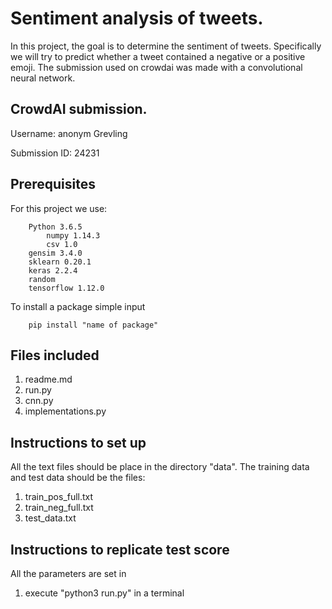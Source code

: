 # Sentiment analysis of tweets.
In this project, the goal is to determine the sentiment of tweets. Specifically we will try to predict whether a tweet contained a negative or a positive emoji. The submission used on crowdai was made with a convolutional neural network.

## CrowdAI submission.
Username: anonym Grevling

Submission ID: 24231 

## Prerequisites

For this project we use:

```
	Python 3.6.5
        numpy 1.14.3
        csv 1.0
	gensim 3.4.0
	sklearn 0.20.1
	keras 2.2.4
	random  
	tensorflow 1.12.0
```

To install a package simple input
~~~~
	pip install "name of package"
~~~~

## Files included

1. readme.md
2. run.py
3. cnn.py
4. implementations.py

## Instructions to set up
All the text files should be place in the directory "data". 
The training data and test data should be the files: 

1. train_pos_full.txt
2. train_neg_full.txt
3. test_data.txt

## Instructions to replicate test score
All the parameters are set in
1. execute "python3 run.py" in a terminal
